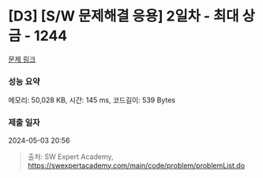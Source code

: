 # [D3] [S/W 문제해결 응용] 2일차 - 최대 상금 - 1244 

[문제 링크](https://swexpertacademy.com/main/code/problem/problemDetail.do?contestProbId=AV15Khn6AN0CFAYD) 

### 성능 요약

메모리: 50,028 KB, 시간: 145 ms, 코드길이: 539 Bytes

### 제출 일자

2024-05-03 20:56



> 출처: SW Expert Academy, https://swexpertacademy.com/main/code/problem/problemList.do